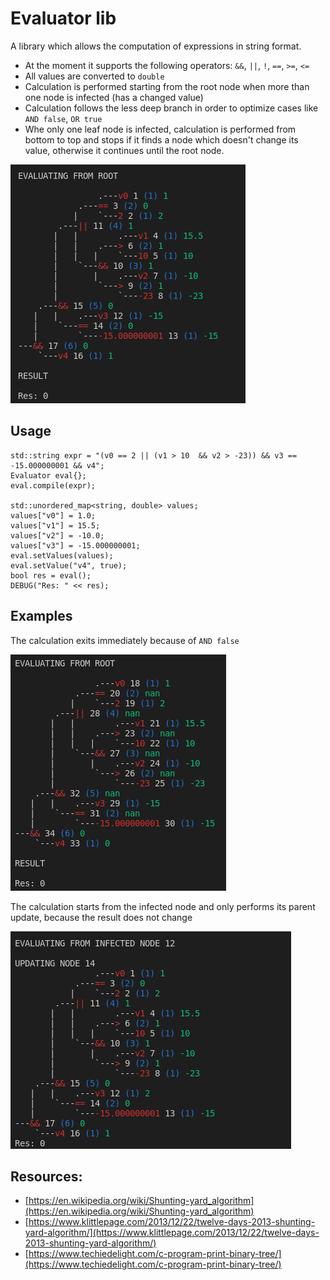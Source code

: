 # Evaluator lib

A library which allows the computation of expressions in string format.

- At the moment it supports the following operators: `&&`, `||`, `!`, `==`, `>=`, `<=`
- All values are converted to `double`
- Calculation is performed starting from the root node when more than one node is infected (has a changed value)
- Calculation follows the less deep branch in order to optimize cases like `AND false`, `OR true`
- Whe only one leaf node is infected, calculation is performed from bottom to top and stops if it finds a node
which doesn't change its value, otherwise it continues until the root node.

![Example](tree.png)

## Usage

```
std::string expr = "(v0 == 2 || (v1 > 10  && v2 > -23)) && v3 == -15.000000001 && v4";
Evaluator eval{};
eval.compile(expr);

std::unordered_map<string, double> values;
values["v0"] = 1.0;
values["v1"] = 15.5;
values["v2"] = -10.0;
values["v3"] = -15.000000001;
eval.setValues(values);
eval.setValue("v4", true);
bool res = eval();
DEBUG("Res: " << res);
```

## Examples

The calculation exits immediately because of `AND false`

![Example](branch.png)

The calculation starts from the infected node and only performs its parent update, because the result does not change

![Example](bottom.png)

## Resources:

- [https://en.wikipedia.org/wiki/Shunting-yard_algorithm](https://en.wikipedia.org/wiki/Shunting-yard_algorithm)
- [https://www.klittlepage.com/2013/12/22/twelve-days-2013-shunting-yard-algorithm/](https://www.klittlepage.com/2013/12/22/twelve-days-2013-shunting-yard-algorithm/)
- [https://www.techiedelight.com/c-program-print-binary-tree/](https://www.techiedelight.com/c-program-print-binary-tree/)
